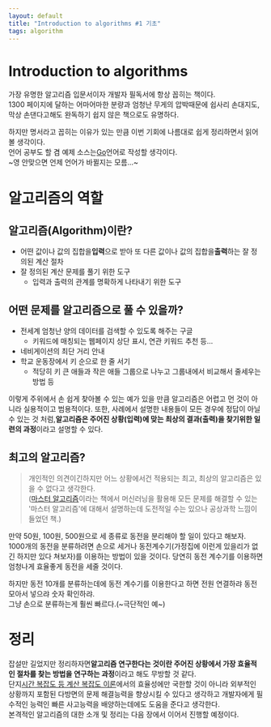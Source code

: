 ```yaml
---
layout: default
title: "Introduction to algorithms #1 기초"
tags: algorithm
---
```

# Introduction to algorithms

가장 유명한 알고리즘 입문서이자 개발자 필독서에 항상 꼽히는 책이다.  
1300 페이지에 달하는 어마어마한 분량과 엄청난 무게의 압박때문에 쉽사리 손대지도, 막상 손댄다고해도 완독하기 쉽지 않은 책으로도 유명하다.

하지만 명서라고 꼽히는 이유가 있는 만큼 이번 기회에 나름대로 쉽게 정리하면서 읽어 볼 생각이다.  
언어 공부도 할 겸 예제 소스는[Go](https://golang.org/)언어로 작성할 생각이다.  
~영 안맞으면 언제 언어가 바뀔지는 모름...~

# 알고리즘의 역할

## 알고리즘(Algorithm)이란?

-   어떤 값이나 값의 집합을**입력**으로 받아 또 다른 값이나 값의 집합을**출력**하는 잘 정의된 계산 절차
-   잘 정의된 계산 문제를 풀기 위한 도구
    -   입력과 출력의 관계를 명확하게 나타내기 위한 도구

## 어떤 문제를 알고리즘으로 풀 수 있을까?

-   전세계 엄청난 양의 데이터를 검색할 수 있도록 해주는 구글
    -   키워드에 매칭되는 웹페이지 상단 표시, 연관 키워드 추천 등...
-   네비게이션의 최단 거리 안내
-   학교 운동장에서 키 순으로 한 줄 서기
    -   적당히 키 큰 애들과 작은 애들 그룹으로 나누고 그룹내에서 비교해서 줄세우는 방법 등

이렇게 주위에서 손 쉽게 찾아볼 수 있는 예가 있을 만큼 알고리즘은 어렵고 먼 것이 아니라 실용적이고 범용적이다. 또한, 사례에서 설명한 내용들이 모든 경우에 정답이 아닐 수 있는 것 처럼,**알고리즘은 주어진 상황(입력)에 맞는 최상의 결과(출력)을 찾기위한 일련의 과정**이라고 설명할 수 있다.

## 최고의 알고리즘?

> 개인적인 의견이긴하지만 어느 상황에서건 적용되는 최고, 최상의 알고리즘은 있을 수 없다고 생각한다.  
> ([마스터 알고리즘](https://books.google.co.kr/books/about/%EB%A7%88%EC%8A%A4%ED%84%B0_%EC%95%8C%EA%B3%A0%EB%A6%AC%EC%A6%98.html?id=NtiNDgAAQBAJ&printsec=frontcover&source=kp_read_button&redir_esc=y#v=onepage&q&f=false)이라는 책에서 머신러닝을 활용해 모든 문제를 해결할 수 있는 '마스터 알고리즘'에 대해서 설명하는데 도전적일 수는 있으나 공상과학 느낌이 들었던 책.)

만약 50원, 100원, 500원으로 세 종류로 동전을 분리해야 할 일이 있다고 해보자.  
1000개의 동전을 분류하려면 손으로 세거나 동전계수기(가정집에 이런게 있을리가 없긴 하지만 있다 쳐보자)를 이용하는 방법이 있을 것이다. 당연히 동전 계수기를 이용하면 엄청나게 효율좋게 동전을 세줄 것이다.

하지만 동전 10개를 분류하는데에 동전 계수기를 이용한다고 하면 전원 연결하랴 동전 모아서 넣으랴 숫자 확인하랴.  
그냥 손으로 분류하는게 훨씬 빠르다.(~극단적인 예~)

# 정리

잡설만 길었지만 정리하자면**알고리즘 연구한다는 것이란 주어진 상황에서 가장 효율적인 절차를 찾는 방법을 연구하는 과정**이라고 해도 무방할 것 같다.  
단지[시간 복잡도 등 계산 복잡도 이론](https://ko.wikipedia.org/wiki/%EA%B3%84%EC%82%B0_%EB%B3%B5%EC%9E%A1%EB%8F%84_%EC%9D%B4%EB%A1%A0)에서의 효율성에만 국한할 것이 아니라 외부적인 상황까지 포함된 다방면의 문제 해결능력을 향상시킬 수 있다고 생각하고 개발자에게 필수적인 능력인 빠른 사고능력을 배양하는데에도 도움을 준다고 생각한다.  
본격적인 알고리즘의 대한 소개 및 정리는 다음 장에서 이어서 진행할 예정이다.